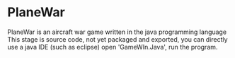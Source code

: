 <h1><strong>PlaneWar</strong></h1>

PlaneWar is an aircraft war game written in the java programming language
This stage is source code, not yet packaged and exported, you can directly use a java IDE (such as eclipse) open 'GameWIn.Java', run the program.
